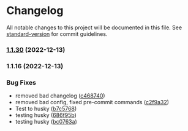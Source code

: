 # Changelog

All notable changes to this project will be documented in this file. See [standard-version](https://github.com/conventional-changelog/standard-version) for commit guidelines.

### [1.1.30](https://github.com/Espruino-Tooling/espruino-tools/compare/v1.1.18...v1.1.30) (2022-12-13)

### 1.1.16 (2022-12-13)


### Bug Fixes

* removed bad changelog ([c468740](https://github.com/Espruino-Tooling/espruino-tools/commit/c46874034296c092ffdce6781c7002fd3e7740bb))
* removed bad config, fixed pre-commit commands ([c2f9a32](https://github.com/Espruino-Tooling/espruino-tools/commit/c2f9a32d3e0902a3995eab556de5b5fa7d7ab321))
* Test to husky ([b7c5768](https://github.com/Espruino-Tooling/espruino-tools/commit/b7c57687409e408f66907a0bc7dcb029a17e2764))
* testing husky ([686f95b](https://github.com/Espruino-Tooling/espruino-tools/commit/686f95b2367eb95ec3d397c521dd237f4f6a65d1))
* testing husky ([bc0763a](https://github.com/Espruino-Tooling/espruino-tools/commit/bc0763aa6d76c6200759a1e8af959b97b1623f87))
